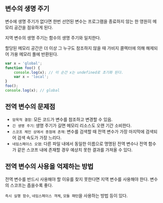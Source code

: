 ## 변수의 생명 주기

변수에 생명 주기가 없다면 한번 선언된 변수는 프로그램을 종료하지 않는 한 영원히 메모리 공간을 점유하게 된다.

지역 변수의 생명 주기는 함수의 생명 주기와 일치한다.

할당된 메모리 공간은 더 이상 그 누구도 참조하지 않을 때 가비지 콜렉터에 의해 해제되어 가용 메모리 풀에 반환된다.

```jsx
var x = 'global';
function foo() { 
	console.log(x); // 이 순간 x는 undefined로 초기화 된다.
	var x = 'local';
}
foo();
console.log(x); // global
```

## 전역 변수의 문제점

- `암묵적 결함`: 모든 코드가 변수를 참조하고 변경할 수 있음.
- `긴 생명 주기`: 생명 주기가 길면 메모리 리소스도 오랜 기간 소비한다.
- `스코프 체인 상에서 종점에 존재`: 변수를 검색할 때 전역 변수가 가장 마지막에 검색되어 검색 속도가 가장 느리다.
- `네임스페이스 오염`: 다른 파일 내에서 동일한 이름으로 명명된 전역 변수나 전역 함수가 같은 스코프 내에 존재할 경우 예상치 못한 결과를 가져올 수 있다.

## 전역 변수의 사용을 억제하는 방법

전역 변수를 반드시 사용해야 할 이유를 찾지 못한다면 지역 변수를 사용해야 한다. 변수의 스코프는 좁을수록 좋다.

`즉시 실행 함수`, `네임스페이스 객체`, `모듈 패턴`을 사용하는 방법 등이 있다.